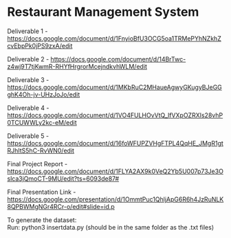 # Restaurant Management System  

Deliverable 1 - https://docs.google.com/document/d/1FnyioBfU3OCG5oa1TRMePYhNZkhZcvEbpPk0jPS9zxA/edit

Deliverable 2 - https://docs.google.com/document/d/14BrTwc-z4wj9T7tjKwmR-RHYfHrgrorMcejndkvhWLM/edit

Deliverable 3 - https://docs.google.com/document/d/1MKbRuC2MHaueAgwyGKugyBJeGGghK4Oh-jv-UHzJoJo/edit

Deliverable 4 - https://docs.google.com/document/d/1VO4FULHOvVtQ_lfVXpOZRXIs28vhP0TCUWWLy2kc-eM/edit

Deliverable 5 - https://docs.google.com/document/d/16foWFUPZVHgFTPL4QqHE_JMgR1gtRJhItS5hC-RvWN0/edit

Final Project Report - https://docs.google.com/document/d/1FLYA2AX9k0VeQ2Yb5U007p73Je3Oslca3jQmoCT-9MU/edit?ts=6093de87#

Final Presentation Link - https://docs.google.com/presentation/d/1OmmtPuc1QhljApG6R6h4JzRuNLK8QPBWMgNGr4RCr-o/edit#slide=id.p

To generate the dataset:  
Run: python3 insertdata.py (should be in the same folder as the .txt files)
